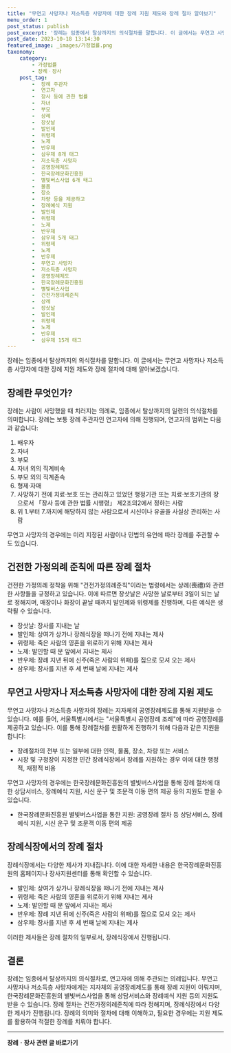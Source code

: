 ```yaml
---
title: "무연고 사망자나 저소득층 사망자에 대한 장례 지원 제도와 장례 절차 알아보기"
menu_order: 1
post_status: publish
post_excerpt: '장례는 임종에서 탈상까지의 의식절차를 말합니다. 이 글에서는 무연고 사망자나 저소득층 사망자에 대한 장례 지원 제도와 장례 절차에 대해 알아보겠습니다.'
post_date: 2023-10-18 13:14:30
featured_image: _images/가정법률.png
taxonomy:
    category:
        - 가정법률
        - 장례ㆍ장사
    post_tag:
        -  장례 주관자
        -  연고자
        -  장사 등에 관한 법률
        -  자녀
        -  부모
        -  상례
        -  장삿날
        -  발인제
        -  위령제
        -  노제
        -  반우제
        -  삼우제 8개 태그
        -  저소득층 사망자
        -  공영장례제도
        -  한국장례문화진흥원
        -  별빛버스사업 6개 태그
        -  물품
        -  장소
        -  차량 등을 제공하고
        -  장례예식 지원
        -  발인제
        -  위령제
        -  노제
        -  반우제
        -  삼우제 5개 태그
        -  위령제
        -  노제
        -  반우제
        -  무연고 사망자
        -  저소득층 사망자
        -  공영장례제도
        -  한국장례문화진흥원
        -  별빛버스사업
        -  건전가정의례준칙
        -  상례
        -  장삿날
        -  발인제
        -  위령제
        -  노제
        -  반우제
        -  삼우제 15개 태그
---
```




장례는 임종에서 탈상까지의 의식절차를 말합니다. 이 글에서는 무연고 사망자나 저소득층 사망자에 대한 장례 지원 제도와 장례 절차에 대해 알아보겠습니다.

## 장례란 무엇인가?

장례는 사람이 사망했을 때 치러지는 의례로, 임종에서 탈상까지의 일련의 의식절차를 의미합니다. 장례는 보통 장례 주관자인 연고자에 의해 진행되며, 연고자의 범위는 다음과 같습니다:

1. 배우자
2. 자녀
3. 부모
4. 자녀 외의 직계비속
5. 부모 외의 직계존속
6. 형제·자매
7. 사망하기 전에 치료·보호 또는 관리하고 있었던 행정기관 또는 치료·보호기관의 장으로서 「장사 등에 관한 법률 시행령」 제2조의2에서 정하는 사람
8. 위 1.부터 7.까지에 해당하지 않는 사람으로서 시신이나 유골을 사실상 관리하는 사람

무연고 사망자의 경우에는 미리 지정된 사람이나 민법의 유언에 따라 장례를 주관할 수도 있습니다.

## 건전한 가정의례 준칙에 따른 장례 절차

건전한 가정의례 정착을 위해 "건전가정의례준칙"이라는 법령에서는 상례(喪禮)와 관련한 사항들을 규정하고 있습니다. 이에 따르면 장삿날은 사망한 날로부터 3일이 되는 날로 정해지며, 매장이나 화장이 끝날 때까지 발인제와 위령제를 진행하며, 다른 예식은 생략될 수 있습니다.

- 장삿날: 장사를 지내는 날
- 발인제: 상여가 상가나 장례식장을 떠나기 전에 지내는 제사
- 위령제: 죽은 사람의 영혼을 위로하기 위해 지내는 제사
- 노제: 발인할 때 문 앞에서 지내는 제사
- 반우제: 장례 지낸 뒤에 신주(죽은 사람의 위패)를 집으로 모셔 오는 제사
- 삼우제: 장사를 지낸 후 세 번째 날에 지내는 제사

## 무연고 사망자나 저소득층 사망자에 대한 장례 지원 제도

무연고 사망자나 저소득층 사망자의 장례는 지자체의 공영장례제도를 통해 지원받을 수 있습니다. 예를 들어, 서울특별시에서는 "서울특별시 공영장례 조례"에 따라 공영장례를 제공하고 있습니다. 이를 통해 장례절차를 원활하게 진행하기 위해 다음과 같은 지원을 합니다:

- 장례절차의 전부 또는 일부에 대한 인력, 물품, 장소, 차량 또는 서비스
- 시장 및 구청장이 지정한 민간 장례식장에서 장례를 지원하는 경우 이에 대한 행정적, 재정적 비용

무연고 사망자의 경우에는 한국장례문화진흥원의 별빛버스사업을 통해 장례 절차에 대한 상담서비스, 장례예식 지원, 시신 운구 및 조문객 이동 편의 제공 등의 지원도 받을 수 있습니다.

- 한국장례문화진흥원 별빛버스사업을 통한 지원: 공영장례 절차 등 상담서비스, 장례예식 지원, 시신 운구 및 조문객 이동 편의 제공

## 장례식장에서의 장례 절차

장례식장에서는 다양한 제사가 지내집니다. 이에 대한 자세한 내용은 한국장례문화진흥원의 홈페이지나 장사지원센터를 통해 확인할 수 있습니다.

- 발인제: 상여가 상가나 장례식장을 떠나기 전에 지내는 제사
- 위령제: 죽은 사람의 영혼을 위로하기 위해 지내는 제사
- 노제: 발인할 때 문 앞에서 지내는 제사
- 반우제: 장례 지낸 뒤에 신주(죽은 사람의 위패)를 집으로 모셔 오는 제사
- 삼우제: 장사를 지낸 후 세 번째 날에 지내는 제사

이러한 제사들은 장례 절차의 일부로서, 장례식장에서 진행됩니다.

## 결론

장례는 임종에서 탈상까지의 의식절차로, 연고자에 의해 주관되는 의례입니다. 무연고 사망자나 저소득층 사망자에게는 지자체의 공영장례제도를 통해 장례 지원이 이뤄지며, 한국장례문화진흥원의 별빛버스사업을 통해 상담서비스와 장례예식 지원 등의 지원도 받을 수 있습니다. 장례 절차는 건전가정의례준칙에 따라 정해지며, 장례식장에서 다양한 제사가 진행됩니다. 장례의 의미와 절차에 대해 이해하고, 필요한 경우에는 지원 제도를 활용하여 적절한 장례를 치뤄야 합니다.

<!-- wp:separator -->
<hr class="wp-block-separator has-alpha-channel-opacity"/>
<!-- /wp:separator -->

<!-- wp:group {"backgroundColor":"base","layout":{"type":"constrained"}} -->
<div class="wp-block-group has-base-background-color has-background"><!-- wp:paragraph {"align":"center","fontSize":"medium"} -->
<p class="has-text-align-center has-large-font-size"><strong>장례ㆍ장사 관련 글 바로가기</strong></p>
<!-- /wp:paragraph -->


<!-- wp:latest-posts
{"categories":[{"id":1553,"count":19,"description":"","link":"https://uknowlaw.com/category/%ec%9e%a5%eb%a1%80%e3%86%8d%ec%9e%a5%ec%82%ac/","name":"장례ㆍ장사","slug":"장례ㆍ장사","taxonomy":"category","parent":0,"meta":[],"_links":{"self":[{"href":"https://uknowlaw.com/wp-json/wp/v2/categories/1553"}],"collection":[{"href":"https://uknowlaw.com/wp-json/wp/v2/categories"}],"about":[{"href":"https://uknowlaw.com/wp-json/wp/v2/taxonomies/category"}],"wp:post_type":[{"href":"https://uknowlaw.com/wp-json/wp/v2/posts?categories=1553"}],"curies":[{"name":"wp","href":"https://api.w.org/{rel}","templated":true}]}}],"postsToShow":100,"excerptLength":28,"postLayout":"grid","columns":2,"featuredImageAlign":"left","featuredImageSizeSlug":"large","fontSize":"medium"} /--></div>
<!-- /wp:group -->